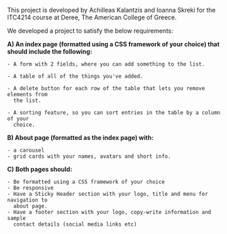 This project is developed by Achilleas Kalantzis and Ioanna Skreki for the ITC4214 course at Deree, The American College of Greece. 

We developed a project to satisfy the below requirements:

**A) An index page (formatted using a CSS framework of your choice) that should include the following:**

	- A form with 2 fields, where you can add something to the list.

	- A table of all of the things you've added.

	- A delete button for each row of the table that lets you remove elements from 
	  the list.

	- A sorting feature, so you can sort entries in the table by a column of your 
	  choice. 

**B) About page (formatted as the index page) with:**

	- a carousel
	- grid cards with your names, avatars and short info. 

**C) Both pages should:**

	- Be formatted using a CSS framework of your choice
	- Be responsive
	- Have a Sticky Header section with your logo, title and menu for navigation to 
	  about page.
	- Have a footer section with your logo, copy-write information and sample 
	  contact details (social media links etc) 
